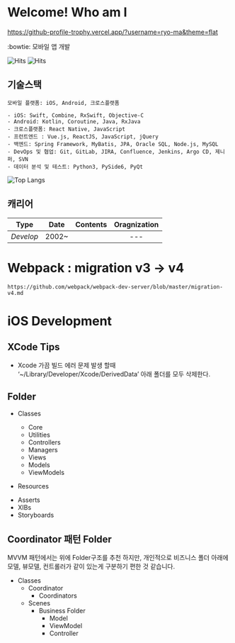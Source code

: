 # Welcome! Who am I
https://github-profile-trophy.vercel.app/?username=ryo-ma&theme=flat

:bowtie: 모바일 앱 개발

 ![Hits](https://hits.seeyoufarm.com/api/count/incr/badge.svg?url=https://github.com/iamjeffrey) ![Hits](https://img.shields.io/github/followers/iamjeffrey?label=Follow)


## 기술스택
`모바일 플랫폼: iOS, Android, 크로스플랫폼`
```
- iOS: Swift, Combine, RxSwift, Objective-C
- Android: Kotlin, Coroutine, Java, RxJava
- 크로스플랫폼: React Native, JavaScript
- 프런트엔드 : Vue.js, ReactJS, JavaScript, jQuery
- 백엔드: Spring Framework, MyBatis, JPA, Oracle SQL, Node.js, MySQL
- DevOps 및 협업: Git, GitLab, JIRA, Confluence, Jenkins, Argo CD, 제니퍼, SVN
- 데이터 분석 및 테스트: Python3, PySide6, PyQt
```

![Top Langs](https://github-readme-stats.vercel.app/api/top-langs/?username=iamjeffrey&layout=compact)

## 캐리어
| **Type** | **Date** | **Contents** | **Oragnization** |
|:--------:|:--------:|:--------:|:--------:|
| *Develop* | 2002~ |  | --- |

# Webpack : migration v3 -> v4
`https://github.com/webpack/webpack-dev-server/blob/master/migration-v4.md`

# iOS Development 
## XCode Tips
- Xcode 가끔 빌드 에러 문제 발생 할때 ‘~/Library/Developer/Xcode/DerivedData’ 아래 폴더를 모두 삭제한다.

## Folder
- Classes
   + Core
   + Utilities
   + Controllers
   + Managers
   + Views
   + Models
   + ViewModels
   
- Resources
 + Asserts
 + XIBs
 + Storyboards
 
 ## Coordinator 패턴 Folder
 MVVM 패턴에서는 위에 Folder구조를 추천 하지만, 개인적으로 비즈니스 폴더 아래에 모델, 뷰모델, 컨트롤러가 같이 있는게 구분하기 편한 것 같습니다.
 
 - Classes
   + Coordinator
     + Coordinators
   + Scenes
     + Business Folder
       + Model
       + ViewModel
       + Controller
 
<!--
**iamjeffrey/iamjeffrey** is a ✨ _special_ ✨ repository because its `README.md` (this file) appears on your GitHub profile.

Here are some ideas to get you started:

- 🔭 I’m currently working on ...
- 🌱 I’m currently learning ...
- 👯 I’m looking to collaborate on ...
- 🤔 I’m looking for help with ...
- 💬 Ask me about ...
- 📫 How to reach me: ...
- 😄 Pronouns: ...
- ⚡ Fun fact: ...
-->
